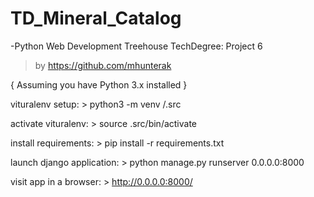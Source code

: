 # TD_Mineral_Catalog
-Python Web Development Treehouse TechDegree: Project 6

>by https://github.com/mhunterak

{ Assuming you have Python 3.x installed }

vituralenv setup:
	> python3 -m venv /.src

activate vituralenv:
	> source .src/bin/activate

install requirements:
	> pip install -r requirements.txt

launch django application:
	> python manage.py runserver 0.0.0.0:8000

visit app in a browser:
    > http://0.0.0.0:8000/ 
